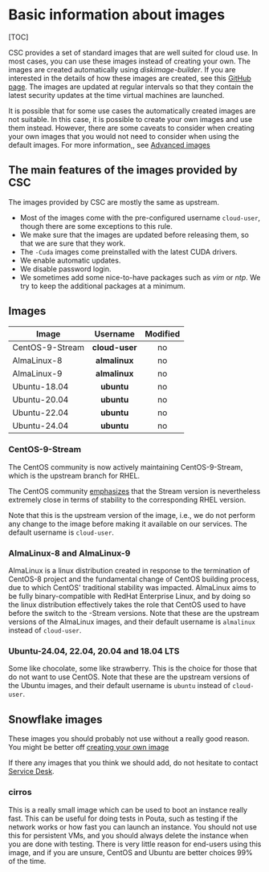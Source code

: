 # Basic information about images

[TOC]

CSC provides a set of standard images that are well suited for cloud
use. In most cases, you can use these images instead of creating your
own. The images are created automatically using _diskimage-builder_. 
If you are interested in the details of how
these images are created, see this [GitHub page]. The images are
updated at regular intervals so that they contain the latest security
updates at the time virtual machines are launched.

It is possible that for some use cases the automatically created
images are not suitable. In this case, it is possible to create your
own images and use them instead. However, there are some caveats 
to consider when creating your own images that you would not
need to consider when using the default images. For more information,,
see [Advanced images](../adding-images)

## The main features of the images provided by CSC

The images provided by CSC are mostly the same as upstream.

* Most of the images come with the pre-configured username `cloud-user`,
though there are some exceptions to this rule.
* We make sure that the images are updated before releasing them,
so that we are sure that they work.
* The `-Cuda` images come preinstalled with the latest CUDA drivers.
* We enable automatic updates.
* We disable password login.
* We sometimes add some nice-to-have packages such as _vim_ or _ntp_. We try to
keep the additional packages at a minimum.

## Images

|Image|Username|Modified <br/>|
|--- |:---:|:---:|
|CentOS-9-Stream |**cloud-user** |no  |
|AlmaLinux-8     |**almalinux**  |no  |
|AlmaLinux-9     |**almalinux**  |no  |
|Ubuntu-18.04    |**ubuntu**     |no  |
|Ubuntu-20.04    |**ubuntu**     |no  |
|Ubuntu-22.04    |**ubuntu**     |no  |
|Ubuntu-24.04    |**ubuntu**     |no  |

### CentOS-9-Stream

The CentOS community is now actively maintaining CentOS-9-Stream, which is the upstream branch for RHEL.

The CentOS community [emphasizes](https://blog.centos.org/2020/12/future-is-centos-stream/)
that the Stream version is nevertheless extremely close in terms of stability
to the corresponding RHEL version.

Note that this is the upstream version of the image, i.e., we do not perform
any change to the image before making it available on our services. The default
username is `cloud-user`.

### AlmaLinux-8 and AlmaLinux-9

AlmaLinux is a linux distribution created in response to the termination
of CentOS-8 project and the fundamental change of CentOS building process, due
to which CentOS' traditional stability was impacted. AlmaLinux aims to be fully
binary-compatible with RedHat Enterprise Linux, and by doing so the linux
distribution effectively takes the role that CentOS used to have before the
switch to the -Stream versions. Note that these are the upstream versions of the
AlmaLinux images, and their default username is `almalinux` instead of `cloud-user`.

### Ubuntu-24.04, 22.04, 20.04 and 18.04 LTS
Some like chocolate, some like strawberry. This is the choice for those that
do not want to use CentOS. Note that these are the upstream versions of the
Ubuntu images, and their default username is `ubuntu` instead of `cloud-user`.

## Snowflake images
These images you should probably not use without a really good
reason. You might be better off [creating your own image](../adding-images)

If there any images that you think we should add, do not hesitate to contact
[Service Desk](mailto:servicedesk@csc.fi).

### cirros
This is a really small image which can be used to boot an instance really fast.
This can be useful for doing tests in Pouta, such as testing if the network works or
how fast you can launch an instance. You should not use this for persistent
VMs, and you should always delete the instance when you are done with
testing. There is very little reason for end-users using this image, and if
you are unsure, CentOS and Ubuntu are better choices 99% of the time. 

[GitHub page]: https://github.com/CSC-IT-Center-for-Science/diskimage-builder-csc-automation
